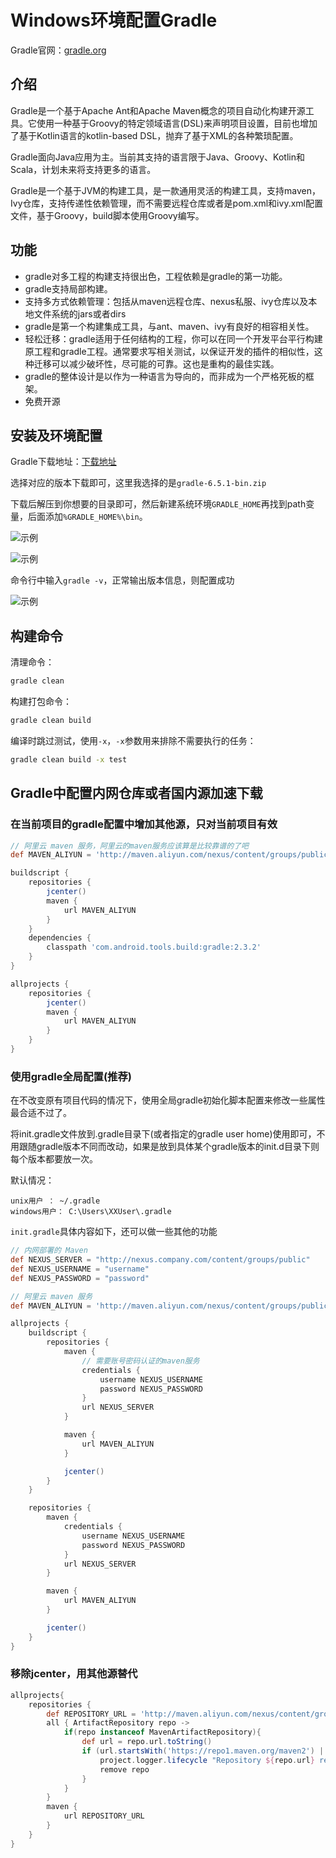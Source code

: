 # Windows环境配置Gradle

Gradle官网：[gradle.org](https://gradle.org/)

## 介绍

Gradle是一个基于Apache Ant和Apache Maven概念的项目自动化构建开源工具。它使用一种基于Groovy的特定领域语言(DSL)来声明项目设置，目前也增加了基于Kotlin语言的kotlin-based DSL，抛弃了基于XML的各种繁琐配置。

Gradle面向Java应用为主。当前其支持的语言限于Java、Groovy、Kotlin和Scala，计划未来将支持更多的语言。

Gradle是一个基于JVM的构建工具，是一款通用灵活的构建工具，支持maven， Ivy仓库，支持传递性依赖管理，而不需要远程仓库或者是pom.xml和ivy.xml配置文件，基于Groovy，build脚本使用Groovy编写。

## 功能

- gradle对多工程的构建支持很出色，工程依赖是gradle的第一功能。
- gradle支持局部构建。
- 支持多方式依赖管理：包括从maven远程仓库、nexus私服、ivy仓库以及本地文件系统的jars或者dirs
- gradle是第一个构建集成工具，与ant、maven、ivy有良好的相容相关性。
- 轻松迁移：gradle适用于任何结构的工程，你可以在同一个开发平台平行构建原工程和gradle工程。通常要求写相关测试，以保证开发的插件的相似性，这种迁移可以减少破坏性，尽可能的可靠。这也是重构的最佳实践。
- gradle的整体设计是以作为一种语言为导向的，而非成为一个严格死板的框架。
- 免费开源

## 安装及环境配置

Gradle下载地址：[下载地址](https://services.gradle.org/distributions/)

选择对应的版本下载即可，这里我选择的是`gradle-6.5.1-bin.zip`

下载后解压到你想要的目录即可，然后新建系统环境`GRADLE_HOME`再找到path变量，后面添加`%GRADLE_HOME%\bin`。

![示例](../IMG/001.png)

![示例](../IMG/002.png)

命令行中输入`gradle -v`，正常输出版本信息，则配置成功

![示例](../IMG/002.png)

## 构建命令

清理命令：

```bash
gradle clean
```

构建打包命令：

```bash
gradle clean build
```

编译时跳过测试，使用`-x`，`-x`参数用来排除不需要执行的任务：

```bash
gradle clean build -x test
```

## Gradle中配置内网仓库或者国内源加速下载

### 在当前项目的gradle配置中增加其他源，只对当前项目有效

```groovy
// 阿里云 maven 服务，阿里云的maven服务应该算是比较靠谱的了吧
def MAVEN_ALIYUN = 'http://maven.aliyun.com/nexus/content/groups/public'

buildscript {
    repositories {
        jcenter()
        maven {
            url MAVEN_ALIYUN
        }
    }
    dependencies {
        classpath 'com.android.tools.build:gradle:2.3.2'
    }
}

allprojects {
    repositories {
        jcenter()
        maven {
            url MAVEN_ALIYUN
        }
    }
}
```

### 使用gradle全局配置(推荐)

在不改变原有项目代码的情况下，使用全局gradle初始化脚本配置来修改一些属性最合适不过了。

将init.gradle文件放到.gradle目录下(或者指定的gradle user home)使用即可，不用跟随gradle版本不同而改动，如果是放到具体某个gradle版本的init.d目录下则每个版本都要放一次。

默认情况：

```properties
unix用户 ： ~/.gradle
windows用户： C:\Users\XXUser\.gradle
```

`init.gradle`具体内容如下，还可以做一些其他的功能

```groovy
// 内网部署的 Maven
def NEXUS_SERVER = "http://nexus.company.com/content/groups/public"
def NEXUS_USERNAME = "username"
def NEXUS_PASSWORD = "password"

// 阿里云 maven 服务
def MAVEN_ALIYUN = 'http://maven.aliyun.com/nexus/content/groups/public'

allprojects {
    buildscript {
        repositories {
            maven {
                // 需要账号密码认证的maven服务
                credentials {
                    username NEXUS_USERNAME
                    password NEXUS_PASSWORD
                }
                url NEXUS_SERVER
            }

            maven {
                url MAVEN_ALIYUN
            }

            jcenter()
        }
    }

    repositories {
        maven {
            credentials {
                username NEXUS_USERNAME
                password NEXUS_PASSWORD
            }
            url NEXUS_SERVER
        }

        maven {
            url MAVEN_ALIYUN
        }

        jcenter()
    }
}
```

### 移除jcenter，用其他源替代

```groovy
allprojects{
    repositories {
        def REPOSITORY_URL = 'http://maven.aliyun.com/nexus/content/groups/public'
        all { ArtifactRepository repo ->
            if(repo instanceof MavenArtifactRepository){
                def url = repo.url.toString()
                if (url.startsWith('https://repo1.maven.org/maven2') || url.startsWith('https://jcenter.bintray.com/')) {
                    project.logger.lifecycle "Repository ${repo.url} replaced by $REPOSITORY_URL."
                    remove repo
                }
            }
        }
        maven {
            url REPOSITORY_URL
        }
    }
}
```
